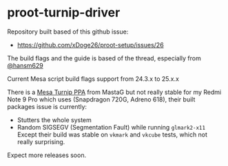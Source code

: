 # proot-turnip-driver

Repository built based of this github issue:
- https://github.com/xDoge26/proot-setup/issues/26

The build flags and the guide is based of the thread, especially from [@hansm629](https://github.com/hansm629)

Current Mesa script build flags support from 24.3.x to 25.x.x

There is a [Mesa Turnip PPA](https://github.com/MastaG/mesa-turnip-ppa) from MastaG but not really stable for my Redmi Note 9 Pro which uses (Snapdragon 720G, Adreno 618), their built packages issue is currently:
- Stutters the whole system
- Random SIGSEGV (Segmentation Fault) while running `glmark2-x11`
Except their build was stable on `vkmark` and `vkcube` tests, which not really surprising.

Expect more releases soon.
